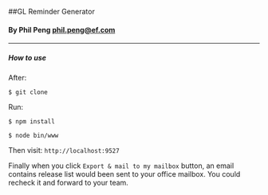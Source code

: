 ##GL Reminder Generator
#### By Phil Peng <phil.peng@ef.com>
----
##### How to use

After:

`$ git clone`

Run:

`$ npm install`

`$ node bin/www`

Then visit:
`http://localhost:9527`

Finally when you click `Export & mail to my mailbox` button, an email contains release list would been sent to your office mailbox. You could recheck it and forward to your team.